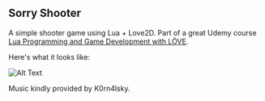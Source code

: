 ## Sorry Shooter

A simple shooter game using Lua + Love2D. Part of a great Udemy course [Lua Programming and Game Development with LÖVE](https://www.udemy.com/lua-love/learn/v4/content).

Here's what it looks like:

![Alt Text](https://media.giphy.com/media/RJvDeWdkm64gXSHr0Z/giphy.gif)

Music kindly provided by K0rn4lsky.
